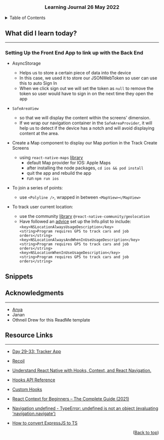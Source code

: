 <div id="top"></div>

<br />

<h3 align="center">Learning Journal 26 May 2022</h3>

<!-- TABLE OF CONTENTS -->
<details>
  <summary>Table of Contents</summary>
  <ul>
    <li><a href="#what-did-i-learn-today">What did I learn today?</a></li>
    <li><a href="#acknowledgments">Acknowledgments</a></li>
    <li><a href="#resource-links">Resource Links</a></li>
  </ul>
</details>

<!-- ABOUT THE PROJECT -->
## What did I learn today? ##
----
<!-- Type what you learnt here -->

### Setting Up the Front End App to link up with the Back End ###

- AsyncStorage
  - Helps us to store a certain piece of data into the device
  - In this case, we used it to store our JSONWebToken so user can use this to auto Sign In
  - When we click sign out we will set the token as `null` to remove the token so user would have to sign in on the next time they open the app

- `SafeAreaView`
  - so that we will display the content within the screens' dimension.
  - If we wrap our navigation container in the `SafeAreaProvider`, it will help us to detect if the device has a notch and will avoid displaying content at the area.

- Create a Map component to display our Map portion in the Track Create Screens
  - using `react-native-maps` [library](https://github.com/react-native-maps/react-native-maps)
    - default Map provider for IOS: Apple Maps
    - after installing the node packages, `cd ios && pod install`
    - quit the app and rebuild the app
    - run `npm run ios`

- To join a series of points:
  - use `<Polyline />`, wrapped in between `<MapView></MapView>`

- To track user current location:
  - use the community [library](https://github.com/michalchudziak/react-native-geolocation) `@react-native-community/geolocation`
  - Have followed an [advice](https://stackoverflow.com/questions/44424092/location-services-not-working-in-ios-11) set up the Info.plist to include:
  ```<key>NSLocationAlwaysUsageDescription</key>                                                          <string>Program requires GPS to track cars and job orders</string>  <key>NSLocationAlwaysAndWhenInUseUsageDescription</key>                                                   <string>Program requires GPS to track cars and job orders</string>                      <key>NSLocationWhenInUseUsageDescription</key>                                                          <string>Program requires GPS to track cars and job orders</string>```

## Snippets ##

<!-- ACKNOWLEDGMENTS -->
## Acknowledgments ##
----
* [Anya](https://github.com/huanganya/react-native-starter)
* Janan
* Othneil Drew for this ReadMe template

<!-- Resource Links -->
## Resource Links ##
----

* [Day 29-33: Tracker App](https://docs.google.com/document/d/1obVGcsmgY1SHk4I15jZEN0x2vCZH6x1GlTUiUmHw-tY/edit#)

* [Recoil](https://recoiljs.org/docs/introduction/getting-started)

* [Understand React Native with Hooks, Context, and React Navigation.](https://nlbsg.udemy.com/course/the-complete-react-native-and-redux-course/learn/lecture/15706480#overview)

* [Hooks API Reference](https://reactjs.org/docs/hooks-reference.html)

* [Custom Hooks](https://reactjs.org/docs/hooks-custom.html)

* [React Context for Beginners – The Complete Guide (2021)](https://www.freecodecamp.org/news/react-context-for-beginners/#:~:text=React%20context%20caveats-,What%20is%20React%20context%3F,across%20our%20components%20more%20easily.)

* [Navigation undefined - TypeError: undefined is not an object (evaluating 'navigation.navigate')](https://stackoverflow.com/questions/66293379/navigation-undefined-typeerror-undefined-is-not-an-object-evaluating-naviga)

* [How to convert ExpressJS to TS](https://blog.phillipninan.com/how-to-convert-expressjs-to-typescript)

<p align="right">(<a href="#top">Back to top</a>)</p>

